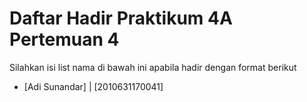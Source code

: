 # Daftar Hadir Praktikum 4A Pertemuan 4
Silahkan isi list nama di bawah ini apabila hadir dengan format berikut

- [Adi Sunandar] | [2010631170041]
